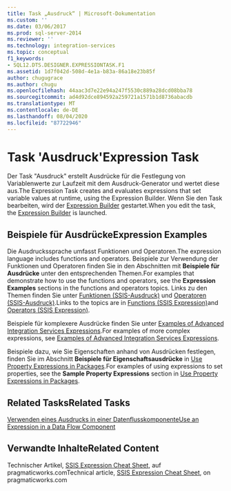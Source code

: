 ```yaml
---
title: Task „Ausdruck“ | Microsoft-Dokumentation
ms.custom: ''
ms.date: 03/06/2017
ms.prod: sql-server-2014
ms.reviewer: ''
ms.technology: integration-services
ms.topic: conceptual
f1_keywords:
- SQL12.DTS.DESIGNER.EXPRESSIONTASK.F1
ms.assetid: 1d7f042d-508d-4e1a-b83a-86a18e23b85f
author: chugugrace
ms.author: chugu
ms.openlocfilehash: 44aac3d7e22e94a247f5530c889a28dcd08bba78
ms.sourcegitcommit: ad4d92dce894592a259721a1571b1d8736abacdb
ms.translationtype: MT
ms.contentlocale: de-DE
ms.lasthandoff: 08/04/2020
ms.locfileid: "87722946"
---
```

# <a name="expression-task"></a><span data-ttu-id="dbea9-102">Task 'Ausdruck'</span><span class="sxs-lookup"><span data-stu-id="dbea9-102">Expression Task</span></span>
  <span data-ttu-id="dbea9-103">Der Task "Ausdruck" erstellt Ausdrücke für die Festlegung von Variablenwerte zur Laufzeit mit dem Ausdruck-Generator und wertet diese aus.</span><span class="sxs-lookup"><span data-stu-id="dbea9-103">The Expression Task creates and evaluates expressions that set variable values at runtime, using the Expression Builder.</span></span> <span data-ttu-id="dbea9-104">Wenn Sie den Task bearbeiten, wird der [Expression Builder](../expressions/expression-builder.md) gestartet.</span><span class="sxs-lookup"><span data-stu-id="dbea9-104">When you edit the task, the [Expression Builder](../expressions/expression-builder.md) is launched.</span></span>  
  
## <a name="expression-examples"></a><span data-ttu-id="dbea9-105">Beispiele für Ausdrücke</span><span class="sxs-lookup"><span data-stu-id="dbea9-105">Expression Examples</span></span>  
 <span data-ttu-id="dbea9-106">Die Ausdruckssprache umfasst Funktionen und Operatoren.</span><span class="sxs-lookup"><span data-stu-id="dbea9-106">The expression language includes functions and operators.</span></span> <span data-ttu-id="dbea9-107">Beispiele zur Verwendung der Funktionen und Operatoren finden Sie in den Abschnitten mit **Beispiele für Ausdrücke** unter den entsprechenden Themen.</span><span class="sxs-lookup"><span data-stu-id="dbea9-107">For examples that demonstrate how to use the functions and operators, see the **Expression Examples** sections in the functions and operators topics.</span></span> <span data-ttu-id="dbea9-108">Links zu den Themen finden Sie unter [Funktionen &#40;SSIS-Ausdruck&#41;](../expressions/functions-ssis-expression.md) und [Operatoren &#40;SSIS-Ausdruck&#41;](../expressions/operators-ssis-expression.md).</span><span class="sxs-lookup"><span data-stu-id="dbea9-108">Links to the topics are in [Functions &#40;SSIS Expression&#41;](../expressions/functions-ssis-expression.md)and [Operators &#40;SSIS Expression&#41;](../expressions/operators-ssis-expression.md).</span></span>  
  
 <span data-ttu-id="dbea9-109">Beispiele für komplexere Ausdrücke finden Sie unter [Examples of Advanced Integration Services Expressions](../expressions/examples-of-advanced-integration-services-expressions.md).</span><span class="sxs-lookup"><span data-stu-id="dbea9-109">For examples of more complex expressions, see [Examples of Advanced Integration Services Expressions](../expressions/examples-of-advanced-integration-services-expressions.md).</span></span>  
  
 <span data-ttu-id="dbea9-110">Beispiele dazu, wie Sie Eigenschaften anhand von Ausdrücken festlegen, finden Sie im Abschnitt **Beispiele für Eigenschaftsausdrücke** in [Use Property Expressions in Packages](../expressions/use-property-expressions-in-packages.md).</span><span class="sxs-lookup"><span data-stu-id="dbea9-110">For examples of using expressions to set properties, see the **Sample Property Expressions** section in [Use Property Expressions in Packages](../expressions/use-property-expressions-in-packages.md).</span></span>  
  
## <a name="related-tasks"></a><span data-ttu-id="dbea9-111">Related Tasks</span><span class="sxs-lookup"><span data-stu-id="dbea9-111">Related Tasks</span></span>  
 [<span data-ttu-id="dbea9-112">Verwenden eines Ausdrucks in einer Datenflusskomponente</span><span class="sxs-lookup"><span data-stu-id="dbea9-112">Use an Expression in a Data Flow Component</span></span>](../use-an-expression-in-a-data-flow-component.md)  
  
## <a name="related-content"></a><span data-ttu-id="dbea9-113">Verwandte Inhalte</span><span class="sxs-lookup"><span data-stu-id="dbea9-113">Related Content</span></span>  
 <span data-ttu-id="dbea9-114">Technischer Artikel, [SSIS Expression Cheat Sheet](https://pragmaticworks.com/Resources/Cheat-Sheets/SSIS-Expression-Cheat-Sheet), auf pragmaticworks.com</span><span class="sxs-lookup"><span data-stu-id="dbea9-114">Technical article, [SSIS Expression Cheat Sheet](https://pragmaticworks.com/Resources/Cheat-Sheets/SSIS-Expression-Cheat-Sheet), on pragmaticworks.com</span></span>  
  
  
